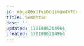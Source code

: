 ```yaml
---
id: nbga86xdfys6dqjmuw4v7tc
title: Semantic
desc: ''
updated: 1701806214966
created: 1701806214966
---
```

